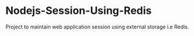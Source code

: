 # Nodejs-Session-Using-Redis
Project to maintain web application session using external storage i.e Redis.
